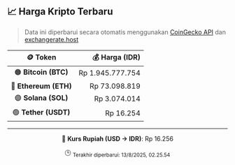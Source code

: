 

<!-- HARGA_KRIPTO -->
## 📈 Harga Kripto Terbaru

> Data ini diperbarui secara otomatis menggunakan [CoinGecko API](https://www.coingecko.com/) dan [exchangerate.host](https://exchangerate.host/)

<div align="center">

| 🪙 Token | 💰 Harga (IDR) |
|:------:|---------------:|
| 🟠 **Bitcoin (BTC)**   | Rp 1.945.777.754 |
| 🔵 **Ethereum (ETH)**  | Rp 73.098.819 |
| 🟣 **Solana (SOL)**    | Rp 3.074.014 |
| 🟢 **Tether (USDT)**   | Rp 16.254 |

---

💱 **Kurs Rupiah (USD → IDR)**: Rp 16.256

🕒 <sub>Terakhir diperbarui: 13/8/2025, 02.25.54</sub>

</div>
<!-- /HARGA_KRIPTO -->
